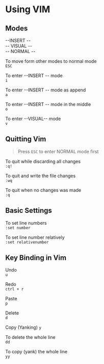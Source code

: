 # Using VIM 

## Modes  
--INSERT --   
-- VISUAL --   
-- NORMAL --   

To move form other modes to normal mode  
`ESC`  

To enter --INSERT -- mode  
`i`

To enter --INSERT -- mode as append  
`a`

To enter --INSERT -- mode in the middle   
`o`

To enter --VISUAL-- mode  
`v`

## Quitting Vim  
> Press `ESC` to enter NORMAL mode first 

To quit while discarding all changes  
`:q!` 

To quit and write the file changes  
`:wq`

To quit when no changes was made    
`:q`

## Basic Settings  

To set line numbers  
`:set number`

To set line number relatively  
`:set relativenumber`


## Key Binding in Vim 

Undo  
`u`

Redo  
`ctrl + r`

Paste  
`p`

Delete  
`d` 

Copy (Yanking)
`y`

To delete the whole line  
`dd`

To copy (yank) the whole line  
`yy`